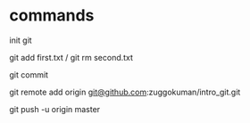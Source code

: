 # commands

init git

git add first.txt / git rm second.txt

git commit

git remote add origin git@github.com:zuggokuman/intro_git.git

git push -u origin master

